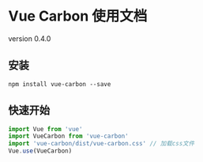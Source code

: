 # Vue Carbon 使用文档

version 0.4.0

## 安装

```shell
npm install vue-carbon --save
```

## 快速开始


```javascript
import Vue from 'vue'
import VueCarbon from 'vue-carbon'
import 'vue-carbon/dist/vue-carbon.css' // 加载css文件
Vue.use(VueCarbon)
```
